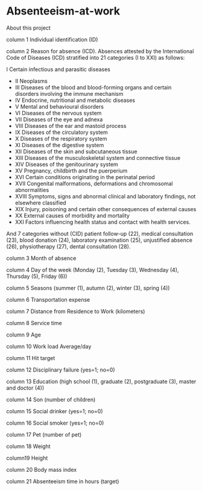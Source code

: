 # Absenteeism-at-work

About this project

column 1
Individual identification (ID)

column 2
Reason for absence (ICD).
Absences attested by the International Code of Diseases (ICD) stratified into 21 categories (I to XXI) as follows:

I Certain infectious and parasitic diseases
- II Neoplasms
- III Diseases of the blood and blood-forming organs and certain disorders involving the immune mechanism
- IV Endocrine, nutritional and metabolic diseases
- V Mental and behavioural disorders
- VI Diseases of the nervous system
- VII Diseases of the eye and adnexa
- VIII Diseases of the ear and mastoid process
- IX Diseases of the circulatory system
- X Diseases of the respiratory system
- XI Diseases of the digestive system
- XII Diseases of the skin and subcutaneous tissue
- XIII Diseases of the musculoskeletal system and connective tissue
- XIV Diseases of the genitourinary system
- XV Pregnancy, childbirth and the puerperium
- XVI Certain conditions originating in the perinatal period
- XVII Congenital malformations, deformations and chromosomal abnormalities
- XVIII Symptoms, signs and abnormal clinical and laboratory findings, not elsewhere classified
- XIX Injury, poisoning and certain other consequences of external causes
- XX External causes of morbidity and mortality
- XXI Factors influencing health status and contact with health services.

And 7 categories without (CID) 
patient follow-up (22), 
medical consultation (23), 
blood donation (24), 
laboratory examination (25), 
unjustified absence (26), 
physiotherapy (27), 
dental consultation (28).

column 3
Month of absence

column 4
Day of the week 
(Monday (2), Tuesday (3), Wednesday (4), Thursday (5), 
Friday (6))

column 5
Seasons (summer (1), autumn (2), winter (3), spring (4))

column 6
Transportation expense

column 7
Distance from Residence to Work (kilometers)

column 8
Service time

column 9
Age

column 10
Work load Average/day

column 11
Hit target

column 12
Disciplinary failure (yes=1; no=0)

column 13
Education (high school (1), graduate (2), postgraduate (3), 
master and doctor (4))

column 14
Son (number of children)

column 15
Social drinker (yes=1; no=0)

column 16
Social smoker (yes=1; no=0)

column 17
Pet (number of pet)

column 18
Weight

column19
Height

column 20
Body mass index

column 21
Absenteeism time in hours (target)
